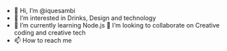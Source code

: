 - 👋 Hi, I’m @iquesambi
- 👀 I’m interested in Drinks, Design and technology
- 🌱 I’m currently learning Node.js
 💞️ I’m looking to collaborate on Creative coding and creative tech
- 📫 How to reach me

<!---
iquesambi/iquesambi is a ✨ special ✨ repository because its `README.md` (this file) appears on your GitHub profile.
You can click the Preview link to take a look at your changes.
--->
